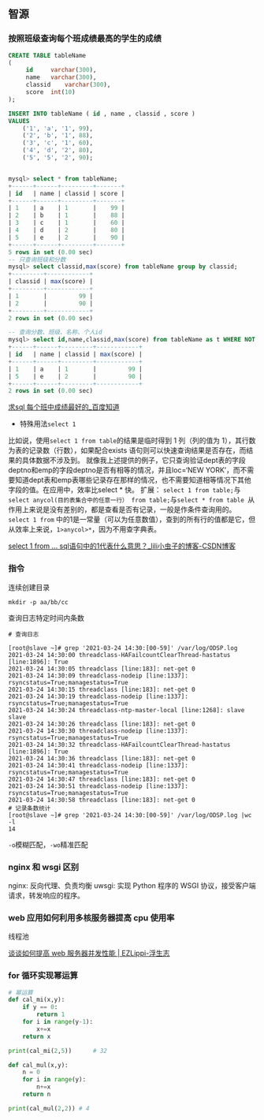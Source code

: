 
## 智源

### 按照班级查询每个班成绩最高的学生的成绩
```sql
CREATE TABLE tableName
(
     id 	varchar(300),
     name 	varchar(300),
     classid 	varchar(300),
     score 	int(10)
);

INSERT INTO tableName ( id , name , classid , score )
VALUES
    ('1', 'a', '1', 99),
    ('2', 'b', '1', 88),
    ('3', 'c', '1', 60),
    ('4', 'd', '2', 80),
    ('5', '5', '2', 90);


mysql> select * from tableName;
+------+------+---------+-------+
| id   | name | classid | score |
+------+------+---------+-------+
| 1    | a    | 1       |    99 |
| 2    | b    | 1       |    88 |
| 3    | c    | 1       |    60 |
| 4    | d    | 2       |    80 |
| 5    | e    | 2       |    90 |
+------+------+---------+-------+
5 rows in set (0.00 sec)
-- 只查询班级和分数
mysql> select classid,max(score) from tableName group by classid;
+---------+------------+
| classid | max(score) |
+---------+------------+
| 1       |         99 |
| 2       |         90 |
+---------+------------+
2 rows in set (0.00 sec)

-- 查询分数、班级、名称、个人id
mysql> select id,name,classid,max(score) from tableName as t WHERE NOT EXISTS (SELECT 1 FROM tableName WHERE classid = t.classid AND score > t.score) group by classid;
+------+------+---------+------------+
| id   | name | classid | max(score) |
+------+------+---------+------------+
| 1    | a    | 1       |         99 |
| 5    | e    | 2       |         90 |
+------+------+---------+------------+
2 rows in set (0.00 sec)

```
[求sql 每个班中成绩最好的_百度知道](https://zhidao.baidu.com/question/235666508.html)

- 特殊用法`select 1`

比如说，使用`select 1 from table`的结果是临时得到 1 列（列的值为 1），其行数为表的记录数（行数），如果配合exists 语句则可以快速查询结果是否存在，而结果的具体数据不涉及到。
就像我上述提供的例子，它只查询验证dept表的字段deptno和emp的字段deptno是否有相等的情况，并且loc=‘NEW YORK’，而不需要知道dept表和emp表哪些记录存在那样的情况，也不需要知道相等情况下其他字段的值。在应用中，效率比select * 快。
扩展： `select 1 from table;`与`select anycol(目的表集合中的任意一行） from table;`与`select * from table `从作用上来说是没有差别的，都是查看是否有记录，一般是作条件查询用的。`select 1 from` 中的1是一常量（可以为任意数值），查到的所有行的值都是它，但从效率上来说，`1>anycol>*`，因为不用查字典表。

[select 1 from ... sql语句中的1代表什么意思？_lili小虫子的博客-CSDN博客](https://blog.csdn.net/bibibrave/article/details/82961201)

### 指令

连续创建目录
```shell
mkdir -p aa/bb/cc
```
查询日志特定时间内条数
```shell
# 查询日志

[root@slave ~]# grep '2021-03-24 14:30:[00-59]' /var/log/ODSP.log
2021-03-24 14:30:00 threadclass-HAFailcountClearThread-hastatus [line:1896]: True
2021-03-24 14:30:05 threadclass [line:183]: net-get 0
2021-03-24 14:30:09 threadclass-nodeip [line:1337]: rsyncstatus=True;managestatus=True
2021-03-24 14:30:15 threadclass [line:183]: net-get 0
2021-03-24 14:30:19 threadclass-nodeip [line:1337]: rsyncstatus=True;managestatus=True
2021-03-24 14:30:24 threadclass-ntp-master-local [line:1268]: slave slave
2021-03-24 14:30:26 threadclass [line:183]: net-get 0
2021-03-24 14:30:30 threadclass-nodeip [line:1337]: rsyncstatus=True;managestatus=True
2021-03-24 14:30:32 threadclass-HAFailcountClearThread-hastatus [line:1896]: True
2021-03-24 14:30:36 threadclass [line:183]: net-get 0
2021-03-24 14:30:41 threadclass-nodeip [line:1337]: rsyncstatus=True;managestatus=True
2021-03-24 14:30:47 threadclass [line:183]: net-get 0
2021-03-24 14:30:51 threadclass-nodeip [line:1337]: rsyncstatus=True;managestatus=True
2021-03-24 14:30:58 threadclass [line:183]: net-get 0
# 记录条数统计
[root@slave ~]# grep '2021-03-24 14:30:[00-59]' /var/log/ODSP.log |wc -l
14
```
`-o`模糊匹配，`-wo`精准匹配

### nginx 和 wsgi 区别

nginx: 反向代理、负责均衡
uwsgi: 实现 Python 程序的 WSGI 协议，接受客户端请求，转发响应的程序。

### web 应用如何利用多核服务器提高 cpu 使用率

线程池

[谈谈如何提高 web 服务器并发性能 | EZLippi-浮生志](https://ezlippi.com/blog/2014/12/improve-webServer-performance.html)

### for 循环实现幂运算
```python
# 幂运算
def cal_mi(x,y):
    if y == 0:
		return 1
	for i in range(y-1):
		x+=x
	return x

print(cal_mi(2,5))      # 32
```

```python
def cal_mul(x,y):
	n = 0
	for i in range(y):
		n+=x
	return n

print(cal_mul(2,2)) # 4
```
